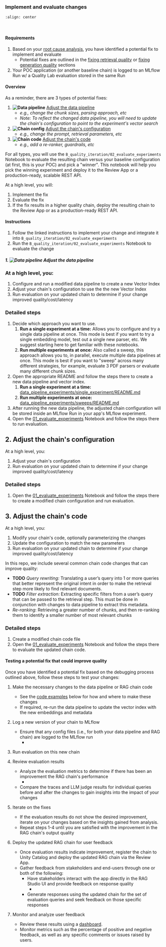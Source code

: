 ### Implement and evaluate changes

```{image} ../images/5-hands-on/workflow_iterate.png
:align: center
```
<br/>

#### Requirements

1. Based on your [root cause analysis](./5-hands-on-improve-quality-step-1.md), you have identified a potential fix to implement and evaluate
      - Potential fixes are outlined in the [fixing retrieval quality](./5-hands-on-improve-quality-step-1-retrieval.md) or [fixing generation quality](./5-hands-on-improve-quality-step-1-generation.md) sections
2. Your POC application (or another baseline chain) is logged to an MLflow Run w/ a Quality Lab evaluation stored in the same Run

#### Overview
<!--
When working to improve the quality of the RAG system, changes can be broadly categorized into three buckets:

1. **![Data pipeline](../images/5-hands-on/data_pipeline.png)** Data pipeline changes
2. **![Chain config](../images/5-hands-on/chain_config.png)** RAG chain configuration changes
3. **![Chain code](../images/5-hands-on/chain_code.png)** RAG chain code changes

Depending on the specific issue you are trying to address, you may need to apply changes to one or both of these components. In some cases, simultaneous changes to both the data pipeline and RAG chain may be necessary to achieve the desired quality improvements.


##### Data pipeline changes

**Data pipeline changes** involve modifying how input data is processed, transformed, or stored before being used by the RAG chain. Examples of data pipeline changes include (and are not limited to):

- Trying a different chunking strategy
- Iterating on the document parsing process
- Changing the embedding model

Implementing a data pipeline change will generally require re-running the entire pipeline to create a new vector index. This process involves reprocessing the input documents, regenerating the vector embeddings, and updating the vector index with new embeddings and metadata.

##### RAG chain & code changes

**RAG chain changes** involve modifying steps or parameters of the RAG chain itself, without necessarily changing the underlying vector database. Examples of RAG chain changes include (and are not limited to):

- Changing the LLM
- Modifying the prompt template
- Adjusting the retrieval component (e.g., number of retrieval chunks, reranking, query expansion)
- Introducing additional processing steps such as a query understanding step

RAG chain updates may involve editing the **RAG chain configuration file** (e.g., changing the LLM parameters or prompt template), *or* modifying the actual **RAG chain code** (e.g., adding new processing steps or retrieval logic).
-->



As a reminder, there are 3 types of potential fixes:
1. **![Data pipeline](../images/5-hands-on/data_pipeline.png)** [Adjust the data pipeline](#1-adjust-the-data-pipeline)
    - *e.g., change the chunk sizes, parsing approach, etc*
    - *Note: To reflect the changed data pipeline, you will need to update the chain's configuration to point to the experiment's vector search*
2. **![Chain config](../images/5-hands-on/chain_config.png)** [Adjust the chain's configuration](#2-adjust-the-chains-configuration)
    - *e.g., change the prompt, retrieval parameters, etc*
3. **![Chain code](../images/5-hands-on/chain_code.png)** [Adjust the chain's code](#3-adjust-the-chains-code)
    - *e.g., add a re-ranker, guardrails, etc*

For all types, you will use the `B_quality_iteration/02_evaluate_experiments` Notebook to evaluate the resulting chain versus your baseline configuration (at first, this is your POC) and pick a "winner".  This notebook will help you pick the winning experiment and deploy it to the Review App or a production-ready, scalable REST API.

At a high level, you will:
1. Implement the fix
2. Evaluate the fix
3. If the fix results in a higher quality chain, deploy the resulting chain to the Review App or as a production-ready REST API.

#### Instructions

1. Follow the linked instructions to implement your change and integrate it into `B_quality_iteration/02_evaluate_experiments`
2. Run the `B_quality_iteration/02_evaluate_experiments` Notebook to evaluate the change

##### 1. **![Data pipeline](../images/5-hands-on/data_pipeline.png)** Adjust the data pipeline

### At a high level, you:
1. Configure and run a modified data pipeline to create a new Vector Index
2. Adjust your chain's configuration to use the the new Vector Index
3. Run evaluation on your updated chain to determine if your change improved quality/cost/latency

### Detailed steps
1. Decide which approach you want to use.
    1. **Run a single experiment at a time:** Allows you to configure and try a single data pipeline at once.  This mode is best if you want to try a single embedding model, test out a single new parser, etc.  We suggest starting here to get familiar with these notebooks.
    2. **Run multiple experiments at once:** Also called a sweep, this approach allows you to, in parallel, execute multiple data pipelines at once.  This mode is best if you want to "sweep" across many different strategies, for example, evaluate 3 PDF parsers or evaluate many different chunk sizes.
2. Open the appropriate README and follow the steps there to create a new data pipeline and vector index.
    1. **Run a single experiment at a time:** [data_pipeline_experiments/single_experiment/README.md](./data_pipeline_experiments/single_experiment/README.md)
    2. **Run multiple experiments at once:** [data_pipeline_experiments/sweeps/README.md](./data_pipeline_experiments/sweeps/README.md)
3. After running the new data pipeline, the adjusted chain configuration will be stored inside an MLflow Run in your app's MLflow experiment.
4. Open the [01_evaluate_experiments](01_evaluate_experiments) Notebook and follow the steps there to run evaluation.


## 2. Adjust the chain's configuration

At a high level, you:
1. Adjust your chain's configuration
2. Run evaluation on your updated chain to determine if your change improved quality/cost/latency

### Detailed steps
1. Open the [01_evaluate_experiments](01_evaluate_experiments) Notebook and follow the steps there to create a modified chain configuration and run evaluation.

## 3. Adjust the chain's code

At a high level, you:
1. Modify your chain's code, optionally parameterizing the changes
2. Update the configuration to match the new parameters
3. Run evaluation on your updated chain to determine if your change improved quality/cost/latency

In this repo, we include several common chain code changes that can improve quality:
- **TODO** *Query rewriting:* Translating a user’s query into 1 or more queries that better represent the original intent in order to make the retrieval step more likely to find relevant documents. 
- **TODO** *Filter extraction:* Extracting specific filters from a user’s query that can be passed to the retrieval step.  This must be done in conjunction with changes to data pipeline to extract this metadata.
- *Re-ranking*: Retrieving a greater number of chunks, and then re-ranking them to identify a smaller number of most relevant chunks

### Detailed steps
1. Create a modified chain code file
2. Open the [01_evaluate_experiments](01_evaluate_experiments) Notebook and follow the steps there to evaluate the updated chain code.





#### Testing a potential fix that could improve quality

Once you have identified a potential fix based on the debugging process outlined above, follow these steps to test your changes:

1. Make the necessary changes to the data pipeline or RAG chain code
   - See the [code examples](#code-examples) below for how and where to make these changes
   - If required, re-run the data pipeline to update the vector index with the new embeddings and metadata

2. Log a new version of your chain to MLflow
   - Ensure that any config files (i.e., for both your data pipeline and RAG chain) are logged to the MLflow run
     - <SCREENSHOT OF LOGGED CHAIN>

3. Run evaluation on this new chain

4. Review evaluation results
   - Analyze the evaluation metrics to determine if there has been an improvement the RAG chain's performance
     - <SCREENSHOT OF EVALS>
   - Compare the traces and LLM judge results for individual queries before and after the changes to gain insights into the impact of your changes

5. Iterate on the fixes
   - If the evaluation results do not show the desired improvement, iterate on your changes based on the insights gained from analysis.
   - Repeat steps 1-4 until you are satisfied with the improvement in the RAG chain's output quality

6. Deploy the updated RAG chain for user feedback
   - Once evaluation results indicate improvement, register the chain to Unity Catalog and deploy the updated RAG chain via the Review App.
   - Gather feedback from stakeholders and end-users through one or both of the following:
     - Have stakeholders interact with the app directly in the RAG Studio UI and provide feedback on response quality
       - <SCREENSHOT OF REVIEW APP>
     - Generate responses using the updated chain for the set of evaluation queries and seek feedback on those specific responses

7. Monitor and analyze user feedback
   - Review these results using a [dashboard](https://docs.databricks.com/en/dashboards/index.html#dashboards).
   - Monitor metrics such as the percentage of positive and negative feedback, as well as any specific comments or issues raised by users.

<!--
### Code Examples
| | Component | Change(s) |
|---|---|---|
| **Data pipeline changes**<br><br>1. Re-run data pipeline to create new vector index<br>2. Log new version of RAG chain using the updated index<br>3. Run evals on new chain | [Parser](https://github.com/databricks-field-eng/field-ai-examples/blob/main/dev/data_processing/notebook_version/data_prep/02_parse_docs.py) | - Change parsing strategy<br>  - [Add new parsing strategy to notebook](https://github.com/databricks-field-eng/field-ai-examples/blob/main/dev/data_processing/notebook_version/data_prep/parser_library.py)<br>  - [Update data pipeline config](https://github.com/databricks-field-eng/field-ai-examples/blob/main/dev/data_processing/notebook_version/data_prep/00_config.py#L29) |
| | [Chunking](https://github.com/databricks-field-eng/field-ai-examples/blob/main/dev/data_processing/notebook_version/data_prep/03_chunk_docs.py) | - Chunking strategy<br>  - [Add or update existing chunking strategy](https://github.com/databricks-field-eng/field-ai-examples/blob/main/dev/data_processing/notebook_version/data_prep/chunker_library.py)<br>  - [Update data pipeline config](https://github.com/databricks-field-eng/field-ai-examples/blob/main/dev/data_processing/notebook_version/data_prep/00_config.py#L30-L35)<br>- Change chunk sizes of existing chunking strategy<br>  - [Update data pipeline config](https://github.com/databricks-field-eng/field-ai-examples/blob/main/dev/data_processing/notebook_version/data_prep/00_config.py#L30-L35)<br>- Add metadata to chunks<br>- Semantic chunking |
| | [Embedding<br>model](https://github.com/databricks-field-eng/field-ai-examples/blob/main/dev/data_processing/notebook_version/data_prep/04_vector_index.py#L41) | - Change embedding model<br>  - [Update data pipeline config](https://github.com/databricks-field-eng/field-ai-examples/blob/main/dev/data_processing/notebook_version/data_prep/00_config.py#L18-L24) |
| **RAG chain config changes**<br><br>1. If no changes to data pipeline, do *not* re-run data pipeline<br>2. Log new version of RAG chain using the updated index<br>3. Run evals on new chain | [LLM](#llm) | - Change LLM or its parameters<br>  - [Update RAG chain config](https://github.com/epec254/rag_code/blob/main/RAG%20Cookbook/B_pdf_rag_with_multi_turn_chat/2_rag_chain_config.yaml#L1-L4) |
| | [Prompt<br>Template](/nbs/3-deep-dive.md#prompt-augmentation) | - Iterate on prompt template<br>  - [Update RAG chain config](https://github.com/epec254/rag_code/blob/main/RAG%20Cookbook/B_pdf_rag_with_multi_turn_chat/2_rag_chain_config.yaml#L5-L14) |
| | [Hybrid search](/nbs/3-deep-dive.md#retrieval) | - Try hybrid search instead of semantic search<br>  - Update RAG chain code |
| **RAG chain code changes**<br><br>1. If no changes to data pipeline, *do not* re-run data pipeline<br>2. Log new version of RAG chain using the updated index<br>3. Run evals on new chain | [Reranker](/nbs/3-deep-dive.md#retrieval) | - Add reranker step to RAG chain<br>  - [Update RAG chain code](https://github.com/epec254/rag_code/pull/19) |
| | [Query<br>Expansion](/nbs/3-deep-dive.md#query-understanding) | - Add query expansion step<br>  - Update RAG chain code<br>  - NOTE: Implement this [example prompt](https://docs.llamaindex.ai/en/stable/examples/query_transformations/query_transform_cookbook/#query-rewriting-custom) into the multi turn |
| | [Guardrails](/nbs/3-deep-dive.md#post-processing-guardrails) | - Add post-processing guardrails step to RAG chain<br>  - Create a version of this [chain](https://github.com/epec254/rag_code/tree/main/RAG%20Cookbook/B_pdf_rag_with_multi_turn_chat) that includes a sample guardrail prompt using the current advanced DBdemo as an example |
-->
